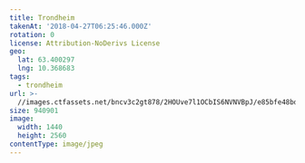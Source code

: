 ```yaml
---
title: Trondheim
takenAt: '2018-04-27T06:25:46.000Z'
rotation: 0
license: Attribution-NoDerivs License
geo:
  lat: 63.400297
  lng: 10.368683
tags:
  - trondheim
url: >-
  //images.ctfassets.net/bncv3c2gt878/2HOUve7l1OCbIS6NVNVBpJ/e85bfe48bd9590c7a683e3391fe38303/trondheim_41943892811_o
size: 940901
image:
  width: 1440
  height: 2560
contentType: image/jpeg
---
```


